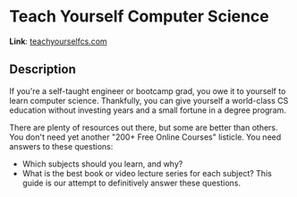 # Teach Yourself Computer Science
**Link**: [teachyourselfcs.com](teachyourselfcs.com)

## Description
If you're a self-taught engineer or bootcamp grad, you owe it to yourself to learn computer science.
Thankfully, you can give yourself a world-class CS education without investing years and a small fortune in a degree program.

There are plenty of resources out there, but some are better than others.
You don't need yet another "200+ Free Online Courses" listicle.
You need answers to these questions:
* Which subjects should you learn, and why?
* What is the best book or video lecture series for each subject?
This guide is our attempt to definitively answer these questions.


